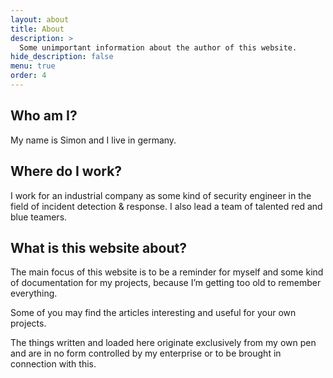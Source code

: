 ```yaml
---
layout: about
title: About
description: >
  Some unimportant information about the author of this website.
hide_description: false
menu: true
order: 4
---
```


## Who am I?
My name is Simon and I live in germany.

## Where do I work?
I work for an industrial company as some kind of security engineer in the field of incident detection & response. I also lead a team of talented red and blue teamers.

## What is this website about?
The main focus of this website is to be a reminder for myself and some kind of documentation for my projects, because I’m getting too old to remember everything.

Some of you may find the articles interesting and useful for your own projects.

The things written and loaded here originate exclusively from my own pen and are in no form controlled by my enterprise or to be brought in connection with this.
